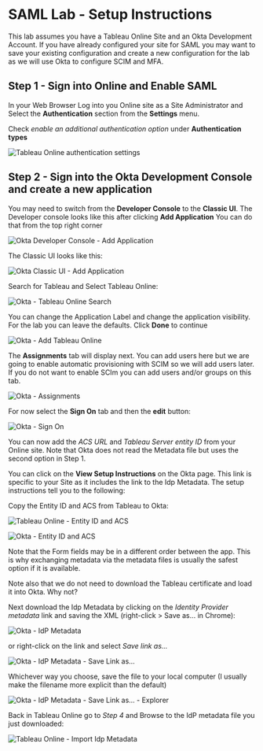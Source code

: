 # SAML Lab - Setup Instructions

This lab assumes you have a Tableau Online Site and an Okta Development Account. If you have already configured your site for SAML you may want to save your existing configuration and create a new configuration for the lab as we will use Okta to configure SCIM and MFA.

## Step 1 - Sign into Online and Enable SAML  

In your Web Browser Log into you Online site as a Site Administrator and Select the **Authentication** section from the **Settings** menu.

Check *enable an additional authentication option* under **Authentication types**

![Tableau Online authentication settings](images/2018-12-26-15-13-58.png)

## Step 2 - Sign into the Okta Development Console and create a new application

You may need to switch from the **Developer Console** to the **Classic UI**. The Developer console looks like this after clicking **Add Application** You can do that from the top right corner

![Okta Developer Console - Add Application](images/2018-12-26-15-12-10.png)

The Classic UI looks like this:

![Okta Classic UI - Add Application](images/2018-12-26-15-22-45.png)

Search for Tableau and Select Tableau Online:

![Okta - Tableau Online Search](images/2018-12-26-15-24-03.png)

You can change the Application Label and change the application visibility. For the lab you can leave the defaults. Click **Done** to continue

![Okta - Add Tableau Online](images/2018-12-26-15-27-19.png)

The **Assignments** tab will display next. You can add users here but we are going to enable automatic provisioning with SCIM so we will add users later. If you do not want to enable SCIm you can add users and/or groups on this tab.

![Okta - Assignments](images/2018-12-26-15-34-15.png)

For now select the **Sign On** tab and then the **edit** button:

![Okta - Sign On](images/2018-12-26-15-37-19.png)

You can now add the *ACS URL* and *Tableau Server entity ID* from your Online site. Note that Okta does not read the Metadata file but uses the second option in Step 1.  

You can click on the **View Setup Instructions** on the Okta page. This link is specific to your Site as it includes the link to the Idp Metadata. The setup instructions tell you to the following:

Copy the Entity ID and ACS from Tableau to Okta:

![Tableau Online - Entity ID and ACS](images/2018-12-26-15-48-42.png)

![Okta - Entity ID and ACS](images/2018-12-26-15-49-07.png)

Note that the Form fields may be in a different order between the app. This is why exchanging metadata via the metadata files is usually the safest option if it is available.

Note also that we do not need to download the Tableau certificate and load it into Okta. Why not?

Next download the Idp Metadata by clicking on the *Identity Provider metadata* link and saving the XML (right-click > Save as... in Chrome):

![Okta - IdP Metadata](images/2018-12-26-15-59-58.png)

or right-click on the link and select *Save link as...*

![Okta - IdP Metadata - Save Link as...](images/2018-12-26-16-01-53.png)

Whichever way you choose, save the file to your local computer (I usually make the filename more explicit than the default)

![Okta - IdP Metadata - Save Link as... - Explorer ](images/2018-12-26-16-04-12.png)

Back in Tableau Online go to *Step 4* and Browse to the IdP metadata file you just downloaded:

![Tableau Online - Import Idp Metadata](images/2018-12-26-16-06-27.png)
